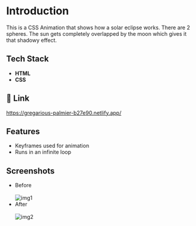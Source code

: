 # Introduction

This is a CSS Animation that shows how a solar eclipse works. There are 2 spheres. The sun gets completely overlapped by the moon which gives it that shadowy effect.

## Tech Stack

- **HTML**
- **CSS**

## 🔗 Link

https://gregarious-palmier-b27e90.netlify.app/

## Features

- Keyframes used for animation
- Runs in an infinite loop

## Screenshots

- Before <br/> <br/>
  <img src="https://i.ibb.co/bJCPVtq/img1.png" alt="img1" border="0">
- After <br/> <br/>
  <img src="https://i.ibb.co/KbX1ySY/img2.png" alt="img2" border="0">
